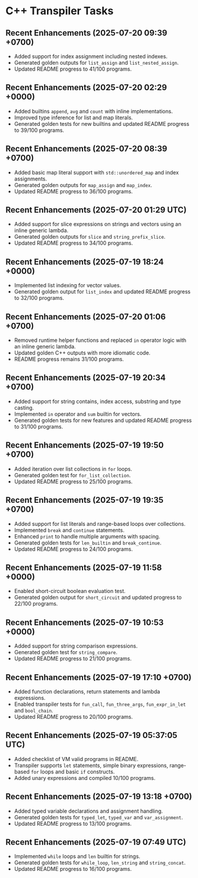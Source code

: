 # C++ Transpiler Tasks

## Recent Enhancements (2025-07-20 09:39 +0700)
- Added support for index assignment including nested indexes.
- Generated golden outputs for `list_assign` and `list_nested_assign`.
- Updated README progress to 41/100 programs.


## Recent Enhancements (2025-07-20 02:29 +0000)
- Added builtins `append`, `avg` and `count` with inline implementations.
- Improved type inference for list and map literals.
- Generated golden tests for new builtins and updated README progress to 39/100 programs.

## Recent Enhancements (2025-07-20 08:39 +0700)
- Added basic map literal support with `std::unordered_map` and index assignments.
- Generated golden outputs for `map_assign` and `map_index`.
- Updated README progress to 36/100 programs.

## Recent Enhancements (2025-07-20 01:29 UTC)
- Added support for slice expressions on strings and vectors using an inline generic lambda.
- Generated golden outputs for `slice` and `string_prefix_slice`.
- Updated README progress to 34/100 programs.

## Recent Enhancements (2025-07-19 18:24 +0000)
- Implemented list indexing for vector values.
- Generated golden output for `list_index` and updated README progress to 32/100 programs.

## Recent Enhancements (2025-07-20 01:06 +0700)
- Removed runtime helper functions and replaced `in` operator logic with an inline generic lambda.
- Updated golden C++ outputs with more idiomatic code.
- README progress remains 31/100 programs.

## Recent Enhancements (2025-07-19 20:34 +0700)
- Added support for string contains, index access, substring and type casting.
- Implemented `in` operator and `sum` builtin for vectors.
- Generated golden tests for new features and updated README progress to 31/100 programs.

## Recent Enhancements (2025-07-19 19:50 +0700)
- Added iteration over list collections in `for` loops.
- Generated golden test for `for_list_collection`.
- Updated README progress to 25/100 programs.

## Recent Enhancements (2025-07-19 19:35 +0700)
- Added support for list literals and range-based loops over collections.
- Implemented `break` and `continue` statements.
- Enhanced `print` to handle multiple arguments with spacing.
- Generated golden tests for `len_builtin` and `break_continue`.
- Updated README progress to 24/100 programs.

## Recent Enhancements (2025-07-19 11:58 +0000)
- Enabled short-circuit boolean evaluation test.
- Generated golden output for `short_circuit` and updated progress to 22/100 programs.

## Recent Enhancements (2025-07-19 10:53 +0000)
- Added support for string comparison expressions.
- Generated golden test for `string_compare`.
- Updated README progress to 21/100 programs.

## Recent Enhancements (2025-07-19 17:10 +0700)
- Added function declarations, return statements and lambda expressions.
- Enabled transpiler tests for `fun_call`, `fun_three_args`, `fun_expr_in_let` and `bool_chain`.
- Updated README progress to 20/100 programs.

## Recent Enhancements (2025-07-19 05:37:05 UTC)
- Added checklist of VM valid programs in README.
- Transpiler supports `let` statements, simple binary expressions, range-based `for` loops and basic `if` constructs.
- Added unary expressions and compiled 10/100 programs.

## Recent Enhancements (2025-07-19 13:18 +0700)
- Added typed variable declarations and assignment handling.
- Generated golden tests for `typed_let`, `typed_var` and `var_assignment`.
- Updated README progress to 13/100 programs.

## Recent Enhancements (2025-07-19 07:49 UTC)
- Implemented `while` loops and `len` builtin for strings.
- Generated golden tests for `while_loop`, `len_string` and `string_concat`.
- Updated README progress to 16/100 programs.
